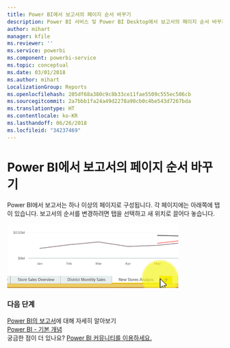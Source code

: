 ```yaml
---
title: Power BI에서 보고서의 페이지 순서 바꾸기
description: Power BI 서비스 및 Power BI Desktop에서 보고서의 페이지 순서 바꾸기
author: mihart
manager: kfile
ms.reviewer: ''
ms.service: powerbi
ms.component: powerbi-service
ms.topic: conceptual
ms.date: 03/01/2018
ms.author: mihart
LocalizationGroup: Reports
ms.openlocfilehash: 205df68a380c9c8b33ce11fae5509c555ec506cb
ms.sourcegitcommit: 2a7bbb1fa24a49d2278a90cb0c4be543d7267bda
ms.translationtype: HT
ms.contentlocale: ko-KR
ms.lasthandoff: 06/26/2018
ms.locfileid: "34237469"
---
```

# <a name="reorder-pages-in-a-report-in-power-bi"></a>Power BI에서 보고서의 페이지 순서 바꾸기
Power BI에서 보고서는 하나 이상의 페이지로 구성됩니다.  각 페이지에는 아래쪽에 탭이 있습니다.  보고서의 순서를 변경하려면 탭을 선택하고 새 위치로 끌어다 놓습니다.

![비디오](media/service-report-reorder-pages/reorder.gif)

### <a name="next-steps"></a>다음 단계
[Power BI의 보고서](service-reports.md)에 대해 자세히 알아보기  
[Power BI - 기본 개념](service-basic-concepts.md)  
궁금한 점이 더 있나요? [Power BI 커뮤니티를 이용하세요.](http://community.powerbi.com/)

